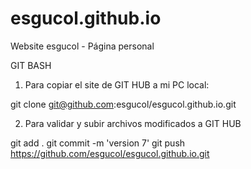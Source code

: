 # esgucol.github.io
Website esgucol - Página personal


GIT BASH

1) Para copiar el site de GIT HUB a mi PC local:

git clone git@github.com:esgucol/esgucol.github.io.git

2) Para validar y subir archivos modificados a GIT HUB

git add .
git commit -m 'version 7'
git push https://github.com/esgucol/esgucol.github.io.git 
